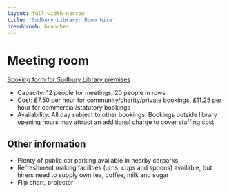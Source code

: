 ```yaml
---
layout: full-width-narrow
title: 'Sudbury Library: Room hire'
breadcrumb: branches
---
```

# Meeting room

[Booking form for Sudbury Library premises](http://suffolklibraries.co.uk/wp-content/uploads/2014/01/Booking-form-for-Sudbury-Library-premises.rtf)

* Capacity: 12 people for meetings, 20 people in rows
* Cost: £7.50 per hour for community/charity/private bookings, £11.25 per hour for commercial/statutory bookings
* Availability: All day subject to other bookings. Bookings outside library opening hours may attract an additional charge to cover staffing cost.

## Other information

* Plenty of public car parking available in nearby carparks
* Refreshment making facilities (urns, cups and spoons) available, but hirers need to supply own tea, coffee, milk and sugar
* Flip chart, projector
